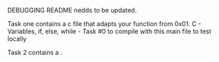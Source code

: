 DEBUGGING README nedds to be updated.

Task one contains a c file that adapts your function from 0x01. C - Variables, if, else, while - Task #0 to compile with this main file to test locally


Task 2 contains a .
